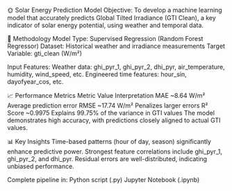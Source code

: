 🌞 Solar Energy Prediction Model
Objective:
To develop a machine learning model that accurately predicts Global Tilted Irradiance (GTI Clean), a key indicator of solar energy potential, using weather and temporal data.

🔧 Methodology
Model Type: Supervised Regression (Random Forest Regressor)
Dataset: Historical weather and irradiance measurements
Target Variable: gti_clean (W/m²)

Input Features:
Weather data: ghi_pyr_1, ghi_pyr_2, dhi_pyr, air_temperature, humidity, wind_speed, etc.
Engineered time features: hour_sin, dayofyear_cos, etc.

📈 Performance Metrics
Metric	Value	Interpretation
MAE	~8.64 W/m²	Average prediction error
RMSE	~17.74 W/m²	Penalizes larger errors
R² Score	~0.9975	Explains 99.75% of the variance in GTI values
The model demonstrates high accuracy, with predictions closely aligned to actual GTI values.

📊 Key Insights
Time-based patterns (hour of day, season) significantly enhance predictive power.
Strongest feature correlations include ghi_pyr_1, ghi_pyr_2, and dhi_pyr.
Residual errors are well-distributed, indicating unbiased performance.

Complete pipeline in:
Python script (.py)
Jupyter Notebook (.ipynb)
